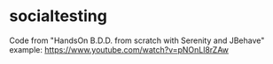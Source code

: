 # socialtesting
Code from "HandsOn B.D.D. from scratch with Serenity and JBehave" example:
https://www.youtube.com/watch?v=pNOnLl8rZAw
